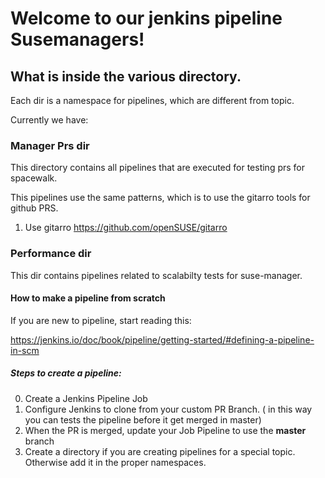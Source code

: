 # Welcome to our jenkins pipeline Susemanagers!

## What is inside the various directory.

Each dir is a namespace for pipelines, which are different from topic. 

Currently we have:

### Manager Prs dir 

This directory contains all pipelines that are executed for testing prs for spacewalk.

This pipelines use the same patterns, which is to use the gitarro tools for github PRS.
1) Use gitarro https://github.com/openSUSE/gitarro

### Performance dir

This dir contains pipelines related to scalabilty tests for suse-manager.


#### How to make a pipeline from scratch 

If you are new to pipeline, start reading this:

https://jenkins.io/doc/book/pipeline/getting-started/#defining-a-pipeline-in-scm

##### Steps to create a pipeline:

0) Create a Jenkins Pipeline Job
1) Configure Jenkins to clone from your custom PR Branch. ( in this way you can tests the pipeline before it get merged in master)  
2) When the PR is merged, update your Job Pipeline to use the **master** branch
3) Create a directory if you are creating pipelines for a special topic. Otherwise add it in the proper namespaces.
